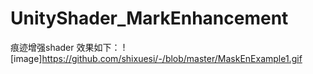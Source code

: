 # UnityShader_MarkEnhancement
痕迹增强shader
效果如下：
![image]https://github.com/shixuesi/-/blob/master/MaskEnExample1.gif
